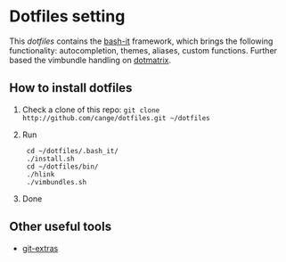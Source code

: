 # Dotfiles setting

This *dotfiles* contains the [bash-it](https://github.com/revans/bash-it) framework, which brings the following functionality: autocompletion, themes, aliases, custom functions.
Further based the vimbundle handling on [dotmatrix](https://github.com/hashrocket/dotmatrix).


## How to install dotfiles

1. Check a clone of this repo: `git clone http://github.com/cange/dotfiles.git ~/dotfiles`
2. Run 

        cd ~/dotfiles/.bash_it/
        ./install.sh
        cd ~/dotfiles/bin/
        ./hlink
        ./vimbundles.sh
    
3. Done

## Other useful tools

* [git-extras](https://github.com/visionmedia/git-extras/)
